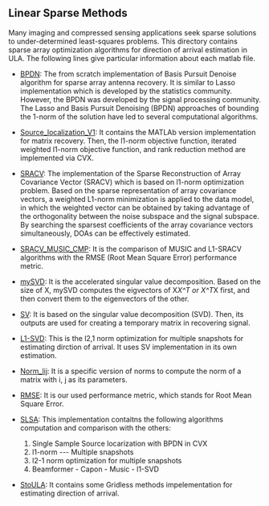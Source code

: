 ## Linear Sparse Methods

Many imaging and compressed sensing applications seek sparse solutions to under-determined least-squares problems.
This directory contains sparse array optimization algorithms for direction of arrival estimation in ULA.
The following lines give particular information about each matlab file.

- [BPDN](BPDN.m): The from scratch implementation of Basis Pursuit Denoise algorithm for sparse array antenna recovery.
It is similar to Lasso implementation which is developed by the statistics community. However, the BPDN was developed by the
signal processing community. The Lasso and Basis Pursuit Denoising (BPDN) approaches of bounding the 1-norm of the solution have led to several computational algorithms.

- [Source_localization_V1](Source_localization_V1.m): It contains the MATLAb version implementation for matrix recovery. Then, the l1-norm objective function, iterated weighted l1-norm objective function, and rank reduction method are implemented via CVX.

- [SRACV](sracv.m): The implementation of the Sparse Reconstruction of Array Covariance Vector (SRACV) which is based on l1-norm optimization problem. Based on the sparse representation of array covariance vectors, a weighted L1-norm minimization is applied to the data model, in which the weighted vector can be obtained by taking advantage of the orthogonality between the
noise subspace and the signal subspace. By searching the sparsest coefficients of the array covariance vectors simultaneously, DOAs can be effectively estimated.

- [SRACV_MUSIC_CMP](sracv_music_cmp.m): It is the comparison of MUSIC and L1-SRACV algorithms with the RMSE (Root Mean Square Error) performance metric.

- [mySVD](mySVD.m): It is the accelerated singular value decomposition. Based on the size of X, mySVD computes the eigvectors of X*X^T or X^T*X first, and then convert them to the eigenvectors of the other.

- [SV](sv.m): It is based on the singular value decomposition (SVD). Then, its outputs are used for creating a temporary matrix in recovering signal.

- [L1-SVD](l1_svd.m): This is the l2,1 norm optimization for multiple snapshots for estimating dirction of arrival. It uses SV implementation in its own estimation.

- [Norm_lij](norm_lij.m): It is a specific version of norms to compute the norm of a matrix with i, j as its parameters.

- [RMSE](rmse.m): It is our used performance metric, which stands for Root Mean Square Error.

- [SLSA](SLSA.m): This implementation contaitns the following algorithms computation and comparison with the others:
    1) Single Sample Source locarization with BPDN in CVX
    2) l1-norm --- Multiple snapshots
    3) l2-1 norm optimization for multiple snapshots
    4) Beamformer - Capon - Music - l1-SVD

- [StoULA](StoULA.m): It contains some Gridless methods impelementation for estimating direction of arrival.
